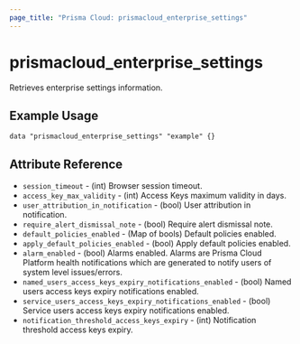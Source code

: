 ```yaml
---
page_title: "Prisma Cloud: prismacloud_enterprise_settings"
---
```


# prismacloud_enterprise_settings

Retrieves enterprise settings information.

## Example Usage

```hcl
data "prismacloud_enterprise_settings" "example" {}
```

## Attribute Reference

* `session_timeout` - (int) Browser session timeout.
* `access_key_max_validity` - (int) Access Keys maximum validity in days.
* `user_attribution_in_notification` - (bool) User attribution in notification.
* `require_alert_dismissal_note` - (bool) Require alert dismissal note.
* `default_policies_enabled` - (Map of bools) Default policies enabled.
* `apply_default_policies_enabled` - (bool) Apply default policies enabled.
* `alarm_enabled` - (bool) Alarms enabled. Alarms are Prisma Cloud Platform health notifications which are generated to notify users of system level issues/errors.
* `named_users_access_keys_expiry_notifications_enabled` - (bool) Named users access keys expiry notifications enabled.
* `service_users_access_keys_expiry_notifications_enabled` - (bool) Service users access keys expiry notifications enabled.
* `notification_threshold_access_keys_expiry` - (int) Notification threshold access keys expiry.

